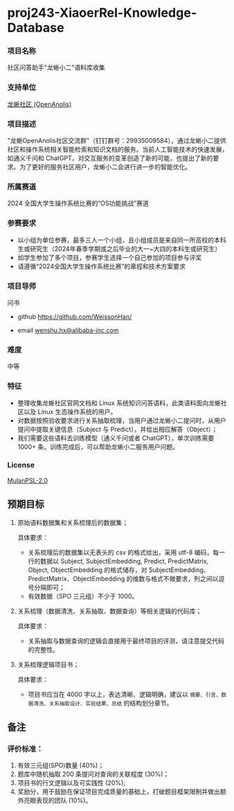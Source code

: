 # proj243-XiaoerRel-Knowledge-Database
### 项目名称
社区问答助手"龙蜥小二"语料库收集

### 支持单位
[龙蜥社区 (OpenAnolis)](https://openanolis.cn/)

### 项目描述

"龙蜥OpenAnolis社区交流群"（钉钉群号：29935009584），通过龙蜥小二提供社区和操作系统相关智能检索和知识文档的服务。当前人工智能技术的快速发展，如通义千问和 ChatGPT，对交互服务的变革创造了新的可能，也提出了新的要求。为了更好的服务社区用户，龙蜥小二会进行进一步的智能优化。

### 所属赛道

2024 全国大学生操作系统比赛的“OS功能挑战”赛道



### 参赛要求

- 以小组为单位参赛，最多三人一个小组，且小组成员是来自同一所高校的本科生或研究生（2024年春季学期或之后毕业的大一~大四的本科生或研究生）
- 如学生参加了多个项目，参赛学生选择一个自己参加的项目参与评奖
- 请遵循“2024全国大学生操作系统比赛”的章程和技术方案要求



### 项目导师

问书

* github https://github.com/WeissonHan/

* email wenshu.hx@alibaba-inc.com



### 难度

中等



### 特征

- 整理收集龙蜥社区官网文档和 Linux 系统知识问答语料，此类语料面向龙蜥社区以及 Linux 生态操作系统的用户。
- 对数据按照验收要求进行关系抽取梳理，当用户通过龙蜥小二提问时，从用户提问中提取关键信息（Subject 与 Predict），并给出相应解答（Object）；
- 我们需要这些语料去训练模型（通义千问或者 ChatGPT），单次训练需要 1000+ 条。训练完成后，可以帮助龙蜥小二服务用户问题。

### License

[MulanPSL-2.0](https://opensource.org/license/mulanpsl-2-0/)



## 预期目标
1. 原始语料数据集和关系梳理后的数据集；

   具体要求：
   * 关系梳理后的数据集以无表头的 csv 的格式给出，采用 utf-8 编码，每一行的数据以 Subject, SubjectEmbedding, Predict, PredictMatrix, Object, ObjectEmbedding 的格式储存，对 SubjectEmbedding、PredictMatrix、ObjectEmbedding 的维数与格式不做要求，列之间以逗号分隔即可；
   * 有效数据（SPO 三元组）不少于 1000。
2. 关系梳理（数据清洗、关系抽取、数据查询）等相关逻辑的代码库；

   具体要求：
   * 关系抽取与数据查询的逻辑会直接用于最终项目的评测，请注意提交代码的完整性。
3. 关系梳理逻辑项目书；

   具体要求：
   * 项目书应当在 4000 字以上，表达清晰、逻辑明确，建议以 `摘要、引言、数据清洗、关系抽取设计、实验结果、总结` 的结构划分章节。

## 备注

### 评价标准：

1. 有效三元组(SPO)数量 (40%)；
2. 题库中随机抽取 200 条提问对查询的关联程度 (30%)；
3. 项目书的行文逻辑以及可实践性 (20%);
4. 奖励分，用于鼓励在保证项目完成质量的基础上，打破题目框架限制并做出额外亮眼表现的团队 (10%)。
